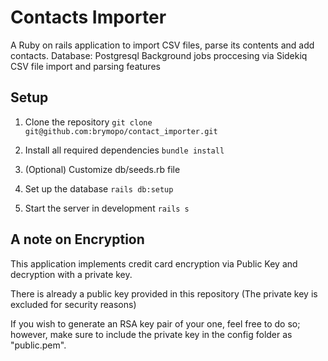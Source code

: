 # Contacts Importer

A Ruby on rails application to import CSV files, parse its contents and add contacts.
Database: Postgresql
Background jobs proccesing via Sidekiq
CSV file import and parsing features

## Setup

1. Clone the repository
  `git clone git@github.com:brymopo/contact_importer.git`

2. Install all required dependencies
   `bundle install`

3. (Optional) Customize db/seeds.rb file

4. Set up the database
   `rails db:setup`

5. Start the server in development
   `rails s`

## A note on Encryption

This application implements credit card encryption via Public Key and decryption with a private key.

There is already a public key provided in this repository (The private key is excluded for security reasons)

If you wish to generate an RSA key pair of your one, feel free to do so; however, make sure to include the private key in the config folder as "public.pem".
